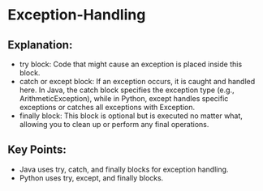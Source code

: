 # Exception-Handling

## Explanation:
- try block: Code that might cause an exception is placed inside this block.
- catch or except block: If an exception occurs, it is caught and handled here. In Java, the catch block specifies the exception type (e.g., ArithmeticException), while in Python, except handles specific exceptions or catches all exceptions with Exception.
- finally block: This block is optional but is executed no matter what, allowing you to clean up or perform any final operations.

## Key Points:
- Java uses try, catch, and finally blocks for exception handling.
- Python uses try, except, and finally blocks.
